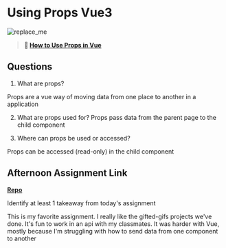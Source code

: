 # Using Props Vue3

![replace_me](https://codeworks.blob.core.windows.net/public/assets/img/illustrations/placeholder.svg)

> **📖 [How to Use Props in Vue](https://codeworksacademy.com/fs-student-guide/resources/wk6/02-Props)**

## Questions

1. What are props?

Props are a vue way of moving data from one place to another in a application

2. What are props used for?
Props pass data from the parent page to the child component

3. Where can props be used or accessed?

Props can be accessed (read-only) in the child component

## Afternoon Assignment Link

**[Repo](https://github.com/tebazele/gifted-gifs-vue)**

Identify at least 1 takeaway from today's assignment

This is my favorite assignment. I really like the gifted-gifs projects we've done. It's fun to work in an api with my classmates. It was harder with Vue, mostly because I'm struggling with how to send data from one component to another
